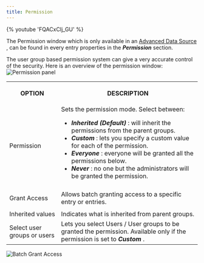 ```yaml
---
title: Permission
---
```

{% youtube 'FQACxCIj_GU' %}  

The Permission window which is only available in an [Advanced Data Source](/rdm/windows/data-sources/data-sources-types/advanced-data-sources/) , can be found in every entry properties in the   ***Permission*** section.  

The user group based permission system can give a very accurate control of the security. Here is an overview of the permission window:  
![Permission panel](https://webdevolutions.azureedge.net/docs/en/rdm/windows/clip11102.png) 

<table>
	<tr>
		<th>

OPTION 
		</th>
		<th>
DESCRIPTION 
		</th>
	</tr>
	<tr>
		<td>
Permission 
		</td>
		<td>
Sets the permission mode. Select between:  

* ***Inherited (Default)*** : will inherit the permissions from the parent groups. 
* ***Custom*** : lets you specify a custom value for each of the permission. 
* ***Everyone*** : everyone will be granted all the permissions below. 
* ***Never*** : no one but the administrators will be granted the permission. 
		</td>
	</tr>
	<tr>
		<td>
Grant Access 
		</td>
		<td>
Allows batch granting access to a specific entry or entries. 
		</td>
	</tr>
	<tr>
		<td>
Inherited values 
		</td>
		<td>
Indicates what is inherited from parent groups. 
		</td>
	</tr>
	<tr>
		<td>
Select user groups or users 
		</td>
		<td>
Lets you select Users / User groups to be granted the permission. Available only if the permission is set to ***Custom*** . 
		</td>
	</tr>
</table>

![Batch Grant Access](https://webdevolutions.azureedge.net/docs/en/rdm/windows/RdmWin4015.png) 
